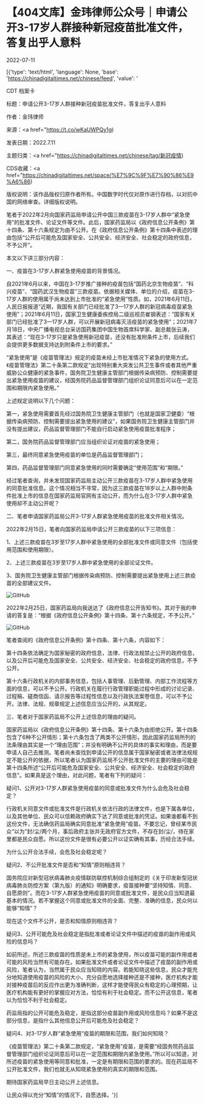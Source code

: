 # 【404文库】金玮律师公众号｜申请公开3-17岁人群接种新冠疫苗批准文件，答复出乎人意料

2022-07-11

[{'type': 'text/html', 'language': None, 'base': 'https://chinadigitaltimes.net/chinese/feed', 'value': '

CDT 档案卡

标题：申请公开3-17岁人群接种新冠疫苗批准文件，答复出乎人意料

作者：金玮律师

来源：<a href="https://t.co/wKaUWPQy1g)

发表日期：2022.7.11

主题归类：<a href="https://chinadigitaltimes.net/chinese/tag/新冠疫情)

CDS收藏：<a href="https://chinadigitaltimes.net/space/%E7%9C%9F%E7%90%86%E9%A6%86)

版权说明：该作品版权归原作者所有。中国数字时代仅对原作进行存档，以对抗中国的网络审查。详细版权说明。





笔者于2022年2月向国家药监局申请公开中国三款疫苗在3-17岁人群中“紧急使用”的批准文件、论证文件等文件。此后，国家药监局以《政府信息公开条例》第十四条、第十六条规定为由不公开。在《政府信息公开条例》第十四条中表述的理由包括“公开后可能危及国家安全、公共安全、经济安全、社会稳定的政府信息，不予公开”。

本文以下讲三部分内容：

一、疫苗在3-17岁人群紧急使用疫苗的背景情况。

自2021年6月以来，中国在3-17岁推广接种的疫苗包括“国药北京生物疫苗”、“科兴疫苗”、“国药武汉生物疫苗”三款疫苗。依据相关媒体、单位的介绍，疫苗在3-17岁人群的使用属于尚未达到上市批准的“紧急使用”性质。如，2021年6月11日，人民日报报道“近期，我国有关部门已经批准了3—17岁人群的新冠病毒疫苗紧急使用”；2021年6月11日，国家卫生健康委疾控局二级巡视员崔钢表述：“国家有关部门已经批准了3—17岁人群，可以开展新冠病毒灭活疫苗的紧急使用”；2021年7月18日，中央广播电视总台采访国药集团中国生物首席科学家、副总裁张云涛，其表述：“现在3-17岁只是紧急使用新冠疫苗，还没有批准附条件上市，后续我们会提供更多数据支持达到附条件上市的要求。”

“紧急使用”是《疫苗管理法》规定的疫苗未经上市批准情况下紧急的使用方式。《疫苗管理法》第二十条第二款规定“出现特别重大突发公共卫生事件或者其他严重威胁公众健康的紧急事件，国务院卫生健康主管部门根据传染病预防、控制需要提出紧急使用疫苗的建议，经国务院药品监督管理部门组织论证同意后可以在一定范围和期限内紧急使用。”

上述规定说明以下几个问题：

第一，紧急使用需要首先经过国务院卫生健康主管部门（也就是国家卫健委）“根据传染病预防、控制需要提出紧急使用的建议”，如果国务院卫生健康主管部门并没有提出建议，药品监督管理部门不能自行启动紧急使用疫苗批准程序；

第二，国务院药品监督管理部门应当组织论证对疫苗的紧急使用；

第三，最终同意紧急使用疫苗的单位是药品监督管理部门；

第四，药品监督管理部门同意紧急使用的同时需要确定“使用范围”和“期限。”

经过笔者查询，并未发现国家药监局主动公开三款疫苗在3-17岁人群中紧急使用的同意批准信息。这个情况相当不寻常，因为这三款疫苗在18岁以上人群中附条件批准上市的信息在国家药监局官网有主动公开，而为什么在3-17岁人群中紧急使用却不主动公开呢？

二、笔者申请国家药监局公开3-17岁人群紧急使用疫苗的批准文件相关情况。

2022年2月15日，笔者向国家药监局申请公开三款疫苗的以下三项信息：

1、上述三款疫苗在3岁至17岁人群中紧急使用的全部批准文件或同意文件（包括使用范围和使用期限）。

2、上述三款疫苗在3岁至17岁人群中紧急使用的全部论证文件。

3、国务院卫生健康主管部门根据传染病预防、控制需要提出紧急使用上述三款疫苗的全部建议文件。

![GitHub](https://chinadigitaltimes.net/chinese/files/2022/07/post-684163-62cbcb08a7c0f.)

2022年2月25日，国家药监局向我送达了《政府信息公开告知书》。其对于我的申请的答复是：“根据《政府信息公开条例》第十四条、第十六条规定，不予公开。”

![GitHub](https://chinadigitaltimes.net/chinese/files/2022/07/post-684163-62cbcb09c8da5.)

笔者查阅的《政府信息公开条例》第十四条、第十六条，内容如下：

第十四条依法确定为国家秘密的政府信息，法律、行政法规禁止公开的政府信息，以及公开后可能危及国家安全、公共安全、经济安全、社会稳定的政府信息，不予公开。

第十六条行政机关的内部事务信息，包括人事管理、后勤管理、内部工作流程等方面的信息，可以不予公开。行政机关在履行行政管理职能过程中形成的讨论记录、过程稿、磋商信函、请示报告等过程性信息以及行政执法案卷信息，可以不予公开。法律、法规、规章规定上述信息应当公开的，从其规定。

三、笔者对于国家药监局不公开上述信息的理由的疑问。

国家药监局以《政府信息公开条例》第十四条、第十六条为由拒绝公开。第十四条包含了6种不公开情形；第十六条包含了两类不公开情形，因此国家药监局所列的法条理由其实是一个“理由范围”；并没有明确不公开的具体的事实和理由，而是要申请人自己去推测。笔者尚未查找到申请公开的信息属于国家秘密或者法律法规规定不能公开的依据，所以笔者认为国家药监局不公开批准文件的主要的理由可能是第十四条所述“公开后可能危及国家安全、公共安全、经济安全、社会稳定的政府信息”。如果真是这个理由，对此问题，笔者有下列的疑问：

疑问1、公开对3-17岁人群紧急使用疫苗的同意或批准文件为什么会危及社会稳定？

行政机关同意文件或批准文件是行政机关依法行政的法律文件，也是下属各单位，以及其他单位、民众可以信赖政府确实下达了同意或批准的凭证。如果谁都看不到这份文件，无法确信药监局确实同意批准“紧急使用”疫苗。不要忘记，曾经某市民众“以为”封/尘/两个月，事后政府主张并无政府官方文件，不存在封/尘/，待在家里都是民众自愿。所以这份文件是很有必要公开以证实确有其事，历经合法手续。

为什么公开合法手续，会危及社会稳定呢？

疑问2、不公开批准文件是否和“知情”原则相违背？

国务院应对新型冠状病毒肺炎疫情联防联控机制综合组制定的《关于印发新型冠状病毒肺炎防控方案（第九版）的通知》明确要求，疫苗接种要“坚持知情、同意、自愿原则”。而在3-17岁人群紧急使用疫苗的同意或批准文件，是民众应当知道最基本的情况。若不掌握这个同意或批准文件的全面、完整、准确的信息，民众何以能够“知情”？

现在这个文件不公开，是否和知情原则相违背？

疑问3、公开可能危及社会稳定是指批准或者论证文件中描述的疫苗的副作用或风险的信息吗？

如前所述，所述三款疫苗的性质是未上市的紧急使用，所以疫苗可能的副作用或者可能的风险当然有可能存在。如果批准文件或者论证文件中描述了疫苗的副作用或风险，笔者认为，当然属于民众应当知晓的内容。若能知晓这些信息，民众才能充分地知道使用疫苗的风险的大小，充分自愿地选择接种还是不接种，医疗机构才能对接种疫苗后的反应作出更为准确判断，这样才能使得民众有稳定的心理预期，让医疗机构能有更好的掌握应对方法，恰恰有利于社会稳定。而不公开这信息，笔者以为恰恰不利于社会稳定。

药监局指的公开可能危及稳定，是指这部分疫苗副作用或风险信息吗？如果不是这部分信息，是指什么其他信息公开后可能危及社会稳定？

疑问4、对3-17岁人群“紧急使用”疫苗的期限和范围，我们如何知晓？

《疫苗管理法》第二十条第二款规定，“紧急使用”疫苗，是需要“经国务院药品监督管理部门组织论证同意后可以在一定范围和期限内紧急使用。”所以可以知道，对所述疫苗的紧急使用等同意和批准，一定是有期限和范围的要求的。现在药监局不公开批准文件，我们也就无从知晓紧急使用的真实的期限和范围。

期待国家药监局早日主动公开上述信息。

让民众得以充分“知情”的情况下，自愿选择。'}]